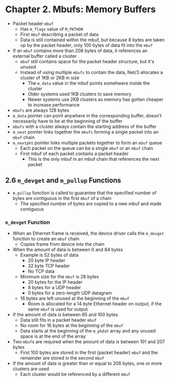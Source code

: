 # Chapter 2. Mbufs: Memory Buffers

* Packet header `mbuf`
  * Has `m_flags` value of `M_PKTHDR`
  * First `mbuf` describing a packet of data
  * Data is still contained within the mbuf, but because 8 bytes are taken up by the packet header, only 100 bytes of data fit into the `mbuf`
* If an `mbuf` contains more than 208 bytes of data, it references an external buffer called a cluster
  * `mbuf` still contains space for the packet header structure, but it's unused
  * Instead of using multiple `mbufs` to contain the data, Net/3 allocates a cluster of 1KB or 2KB in size
    * The `m_data` value in the mbuf points somehwere inside the cluster
    * Older systems used 1KB clusters to save memory
    * Newer systems use 2KB clusters as memory has gotten cheaper to increase performance
* `mbufs` are always 128 bytes
* `m_data` pointer can point anywhere in the corresponding buffer, doesn't necessarily have to be at the beginning of the buffer
* `mbufs` with a cluster always contain the starting address of the buffer
* `m_next` pointer links together the `mbufs` forming a single packet into an `mbuf` chain
* `m_nextpkt` pointer links multiple packets together to form an `mbuf` queue
  * Each packet on the queue can be a single `mbuf` or an `mbuf` chain
  * First mbuf of each packet contains a packet header
    * This is the only mbuf in an mbuf chain that references the next packet

## 2.6 `m_devget` and `m_pullup` Functions
* `m_pullup` function is called to guarantee that the specified number of bytes are contiguous in the first `mbuf` of a chain
  * The specified number of bytes are copied to a new mbuf and made contiguous

### `m_devget` Function
* When an Ethernet frame is received, the device driver calls the `m_devget` function to create an `mbuf` chain
  * Copies frame from device into the chain
* When the amount of data is between 0 and 84 bytes
  * Example is 52 bytes of data
    * 20 byte IP header
    * 32 byte TCP header
    * No TCP data
  * Minimum size for the `mbuf` is 28 bytes
    * 20 bytes for the IP header
    * 8 bytes for a UDP header
    * 0 bytes for a zero-length UDP datagram
  * 16 bytes are left unused at the beginning of the `mbuf`
    * Room is allocated for a 14 byte Ethernet header on output, if the same `mbuf` is used for output
* If the amount of data is between 85 and 100 bytes
  * Data still fits in a packet header `mbuf`
  * No room for 16 bytes at the beginning of the `mbuf`
  * Data starts at the beginning of the `m_pkdat` array and any unused space is at the end of the array
* Two `mbuf`s are required when the amount of data is between 101 and 207 bytes
  * First 100 bytes are stored in the first (packet header) `mbuf` and the remainder are stored in the second `mbuf`
* If the amount of data is greater than or equal to 208 bytes, one or more clusters are used
  * Each cluster would be referenced by a different `mbuf`


